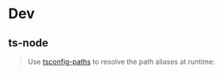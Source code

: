 # Dev

## ts-node

> Use [tsconfig-paths](https://www.npmjs.com/package/tsconfig-paths) to resolve the path aliases at runtime:
